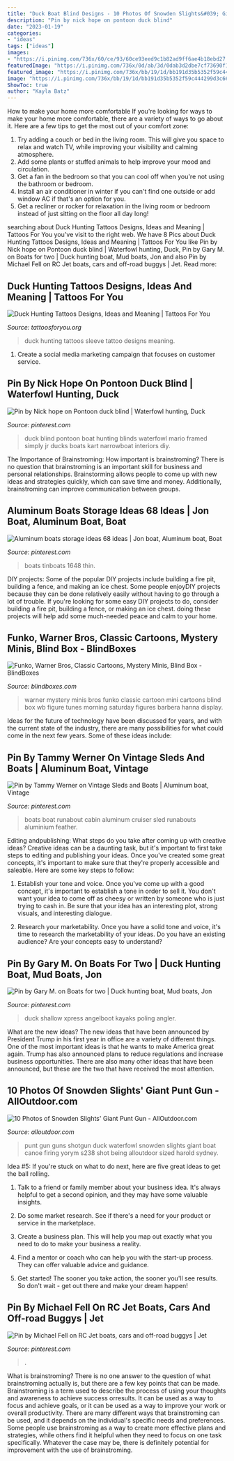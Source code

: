 ```yaml
---
title: "Duck Boat Blind Designs - 10 Photos Of Snowden Slights&#039; Giant Punt Gun"
description: "Pin by nick hope on pontoon duck blind"
date: "2023-01-19"
categories:
- "ideas"
tags: ["ideas"]
images:
- "https://i.pinimg.com/736x/60/ce/93/60ce93eed9c1b82ad9ff6ae4b18ebd27.jpg"
featuredImage: "https://i.pinimg.com/736x/0d/ab/3d/0dab3d2dbe7cf73690f15b3cb8555ff0--duck-blind-bob.jpg"
featured_image: "https://i.pinimg.com/736x/bb/19/1d/bb191d35b5352f59c444299d3c662927.jpg"
image: "https://i.pinimg.com/736x/bb/19/1d/bb191d35b5352f59c444299d3c662927.jpg"
ShowToc: true
author: "Kayla Batz"
---
```



How to make your home more comfortable
If you're looking for ways to make your home more comfortable, there are a variety of ways to go about it. Here are a few tips to get the most out of your comfort zone: 
1. Try adding a couch or bed in the living room. This will give you space to relax and watch TV, while improving your visibility and calming atmosphere. 
2. Add some plants or stuffed animals to help improve your mood and circulation. 
3. Get a fan in the bedroom so that you can cool off when you're not using the bathroom or bedroom. 
4. Install an air conditioner in winter if you can't find one outside or add window AC if that's an option for you. 
5. Get a recliner or rocker for relaxation in the living room or bedroom instead of just sitting on the floor all day long!

	

		
searching about Duck Hunting Tattoos Designs, Ideas and Meaning | Tattoos For You you've visit to the right web. We have 8 Pics about Duck Hunting Tattoos Designs, Ideas and Meaning | Tattoos For You like Pin by Nick hope on Pontoon duck blind | Waterfowl hunting, Duck, Pin by Gary M. on Boats for two | Duck hunting boat, Mud boats, Jon and also Pin by Michael Fell on RC Jet boats, cars and off-road buggys | Jet. Read more:
		
    
## Duck Hunting Tattoos Designs, Ideas And Meaning | Tattoos For You

<img loading=lazy src="http://www.tattoosforyou.org/wp-content/uploads/2016/02/Duck-Hunting-Sleeve-Tattoos-224x300.jpg" onerror="this.onerror=null;this.src='https://tse3.mm.bing.net/th?id=OIP.M4-QkXJd-RWuNfD1znz2FwAAAA&amp;pid=15.1';" alt="Duck Hunting Tattoos Designs, Ideas and Meaning | Tattoos For You">

_Source: tattoosforyou.org_

>duck hunting tattoos sleeve tattoo designs meaning. 

	

1. Create a social media marketing campaign that focuses on customer service.

    
## Pin By Nick Hope On Pontoon Duck Blind | Waterfowl Hunting, Duck

<img loading=lazy src="https://i.pinimg.com/736x/0d/ab/3d/0dab3d2dbe7cf73690f15b3cb8555ff0--duck-blind-bob.jpg" onerror="this.onerror=null;this.src='https://tse2.mm.bing.net/th?id=OIP.CUwiQXYLWRD9xga2gNq7QgHaFi&amp;pid=15.1';" alt="Pin by Nick hope on Pontoon duck blind | Waterfowl hunting, Duck">

_Source: pinterest.com_

>duck blind pontoon boat hunting blinds waterfowl mario framed simply jr ducks boats kart narrowboat interiors diy. 

	

The Importance of Brainstroming: How important is brainstroming?
There is no question that brainstroming is an important skill for business and personal relationships. Brainstorming allows people to come up with new ideas and strategies quickly, which can save time and money. Additionally, brainstroming can improve communication between groups.

    
## Aluminum Boats Storage Ideas 68 Ideas | Jon Boat, Aluminum Boat, Boat

<img loading=lazy src="https://i.pinimg.com/736x/bb/19/1d/bb191d35b5352f59c444299d3c662927.jpg" onerror="this.onerror=null;this.src='https://tse1.mm.bing.net/th?id=OIP.j6Oyen8Or0PmHCeumDfL6AAAAA&amp;pid=15.1';" alt="Aluminum boats storage ideas 68 ideas | Jon boat, Aluminum boat, Boat">

_Source: pinterest.com_

>boats tinboats 1648 thin. 

	

DIY projects: Some of the popular DIY projects include building a fire pit, building a fence, and making an ice chest.
Some people enjoyDIY projects because they can be done relatively easily without having to go through a lot of trouble. If you're looking for some easy DIY projects to do, consider building a fire pit, building a fence, or making an ice chest. doing these projects will help add some much-needed peace and calm to your home.

    
## Funko, Warner Bros, Classic Cartoons, Mystery Minis, Blind Box - BlindBoxes

<img loading=lazy src="https://www.blindboxes.com/wp-content/uploads/2018/01/26292_SMC_MysteryMini_PDQ_GLAM.png" onerror="this.onerror=null;this.src='https://tse2.mm.bing.net/th?id=OIP.ZH63_V0XIX_uCGKt3EYSQAHaHa&amp;pid=15.1';" alt="Funko, Warner Bros, Classic Cartoons, Mystery Minis, Blind Box - BlindBoxes">

_Source: blindboxes.com_

>warner mystery minis bros funko classic cartoon mini cartoons blind box wb figure tunes morning saturday figures barbera hanna display. 

	

Ideas for the future of technology have been discussed for years, and with the current state of the industry, there are many possibilities for what could come in the next few years. Some of these ideas include: 

    
## Pin By Tammy Werner On Vintage Sleds And Boats | Aluminum Boat, Vintage

<img loading=lazy src="https://i.pinimg.com/736x/f3/1d/dc/f31ddc4b18dfc540b87e2445614cc432--nautical-boats.jpg" onerror="this.onerror=null;this.src='https://tse3.mm.bing.net/th?id=OIP.ZmGm4CM-50mcYfqarm0xcwHaFj&amp;pid=15.1';" alt="Pin by Tammy Werner on Vintage Sleds and Boats | Aluminum boat, Vintage">

_Source: pinterest.com_

>boats boat runabout cabin aluminum cruiser sled runabouts aluminium feather. 

	

Editing andpublishing: What steps do you take after coming up with creative ideas?
Creative ideas can be a daunting task, but it's important to first take steps to editing and publishing your ideas. Once you've created some great concepts, it's important to make sure that they're properly accessible and saleable. Here are some key steps to follow:
1. Establish your tone and voice. Once you've come up with a good concept, it's important to establish a tone in order to sell it. You don't want your idea to come off as cheesy or written by someone who is just trying to cash in. Be sure that your idea has an interesting plot, strong visuals, and interesting dialogue.

2. Research your marketability. Once you have a solid tone and voice, it's time to research the marketability of your ideas. Do you have an existing audience? Are your concepts easy to understand?

    
## Pin By Gary M. On Boats For Two | Duck Hunting Boat, Mud Boats, Jon

<img loading=lazy src="https://i.pinimg.com/736x/60/ce/93/60ce93eed9c1b82ad9ff6ae4b18ebd27.jpg" onerror="this.onerror=null;this.src='https://tse2.mm.bing.net/th?id=OIP.1ZuK30F9zbsp7bGr31YR5AHaFj&amp;pid=15.1';" alt="Pin by Gary M. on Boats for two | Duck hunting boat, Mud boats, Jon">

_Source: pinterest.com_

>duck shallow xpress angelboot kayaks poling angler. 

	

What are the new ideas?
The new ideas that have been announced by President Trump in his first year in office are a variety of different things. One of the most important ideas is that he wants to make America great again. Trump has also announced plans to reduce regulations and increase business opportunities. There are also many other ideas that have been announced, but these are the two that have received the most attention.

    
## 10 Photos Of Snowden Slights&#039; Giant Punt Gun - AllOutdoor.com

<img loading=lazy src="https://www.alloutdoor.com/wp-content/uploads/2018/08/punt-gun-01.jpg" onerror="this.onerror=null;this.src='https://tse4.mm.bing.net/th?id=OIP.5DP7dqDLtYzqL7Lyc51GiAHaF7&amp;pid=15.1';" alt="10 Photos of Snowden Slights&#039; Giant Punt Gun - AllOutdoor.com">

_Source: alloutdoor.com_

>punt gun guns shotgun duck waterfowl snowden slights giant boat canoe firing yorym s238 shot being alloutdoor sized harold sydney. 

	

Idea #5:
If you're stuck on what to do next, here are five great ideas to get the ball rolling.
1. Talk to a friend or family member about your business idea. It's always helpful to get a second opinion, and they may have some valuable insights.

2. Do some market research. See if there's a need for your product or service in the marketplace.

3. Create a business plan. This will help you map out exactly what you need to do to make your business a reality.

4. Find a mentor or coach who can help you with the start-up process. They can offer valuable advice and guidance.

5. Get started! The sooner you take action, the sooner you'll see results. So don't wait - get out there and make your dream happen!

    
## Pin By Michael Fell On RC Jet Boats, Cars And Off-road Buggys | Jet

<img loading=lazy src="https://i.pinimg.com/736x/d9/f1/1e/d9f11e987a5bdc6cbb55e0a00352754d--jets.jpg" onerror="this.onerror=null;this.src='https://tse4.mm.bing.net/th?id=OIP.l6TvNQ0N5aI-AwMR50qDQwHaFh&amp;pid=15.1';" alt="Pin by Michael Fell on RC Jet boats, cars and off-road buggys | Jet">

_Source: pinterest.com_

>. 

	

What is brainstroming?
There is no one answer to the question of what brainstroming actually is, but there are a few key points that can be made. Brainstroming is a term used to describe the process of using your thoughts and awareness to achieve success orresults. It can be used as a way to focus and achieve goals, or it can be used as a way to improve your work or overall productivity. There are many different ways that brainstroming can be used, and it depends on the individual's specific needs and preferences. Some people use brainstroming as a way to create more effective plans and strategies, while others find it helpful when they need to focus on one task specifically. Whatever the case may be, there is definitely potential for improvement with the use of brainstroming.


